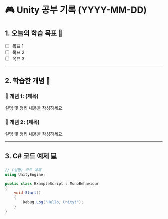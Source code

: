 # 🎮 Unity 공부 기록 (YYYY-MM-DD)

## 1. 오늘의 학습 목표 🎯
- [ ] 목표 1
- [ ] 목표 2
- [ ] 목표 3

---

## 2. 학습한 개념 📝
### 🔹 개념 1: (제목)
설명 및 정리 내용을 작성하세요.

### 🔹 개념 2: (제목)
설명 및 정리 내용을 작성하세요.

---

## 3. C# 코드 예제 💻
```csharp
// (설명) 코드 예제
using UnityEngine;

public class ExampleScript : MonoBehaviour
{
    void Start()
    {
        Debug.Log("Hello, Unity!");
    }
}
